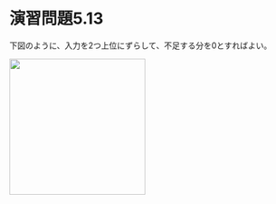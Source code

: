 # 演習問題5.13

下図のように、入力を2つ上位にずらして、不足する分を0とすればよい。


<img src="https://horie-t.github.io/DigitalDesignAndComputerArchitecture-Ans/images/ex5-13/ex5-13_2bitShifter.svg" width="240px" />
